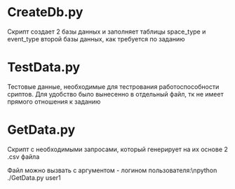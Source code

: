 <h1>CreateDb.py</h1>
<p>Скрипт создает 2 базы данных и заполняет таблицы space_type и event_type второй базы данных, как требуется по заданию</p>
<h1>TestData.py</h1>
<p>Тестовые данные, необходимые для тестрования работоспособности сриптов. Для удобство было вынесенно в отдельный файл, тк не имеет прямого отношения к заданию</p>
<h1>GetData.py</h1>
<p>Скрипт с необходимыми запросами, который генерирует на их основе 2 .csv файла</p>
<p>Файл можно вызвать с аргументом - логином пользователя:\npython ./GetData.py user1</p>
